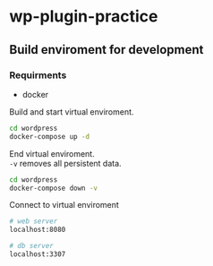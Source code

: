 # wp-plugin-practice

## Build enviroment for development

### Requirments
- docker

Build and start virtual enviroment.

```sh
cd wordpress
docker-compose up -d
```

End virtual enviroment.  
`-v` removes all persistent data.

```sh
cd wordpress
docker-compose down -v
```

Connect to virtual enviroment

```sh
# web server
localhost:8080

# db server
localhost:3307
```
